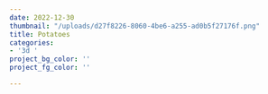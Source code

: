 ```yaml
---
date: 2022-12-30
thumbnail: "/uploads/d27f8226-8060-4be6-a255-ad0b5f27176f.png"
title: Potatoes
categories:
- '3d '
project_bg_color: ''
project_fg_color: ''

---
```


